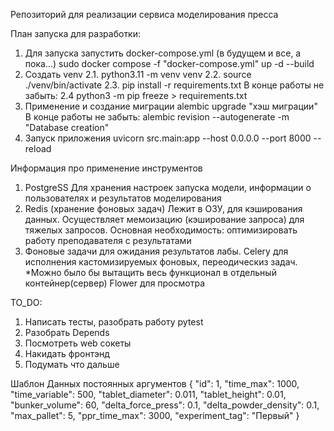 Репозиторий для реализации сервиса моделирования пресса


План запуска для разработки:

1. Для запуска запустить docker-compose.yml (в будущем и все, а пока...)
sudo docker compose -f "docker-compose.yml" up -d --build 
2. Создать venv 
2.1. python3.11 -m venv venv
2.2. source ./venv/bin/activate
2.3. pip install -r requirements.txt
В конце работы не забыть:
2.4 python3 -m pip freeze > requirements.txt
2. Применение и создание миграции 
alembic upgrade "хэш миграции" 
В конце работы не забыть:
alembic revision --autogenerate -m "Database creation"
3. Запуск приложения
uvicorn src.main:app --host 0.0.0.0 --port 8000 --reload


Информация про применение инструментов
1. PostgreSS
Для хранения настроек запуска модели, информации о пользователях и результатов моделирования
2. Redis (хранение фоновых задач)
Лежит в ОЗУ, для кэширования данных. 
Осуществляет мемоизацию (кэширование запроса) для тяжелых запросов.
Основная необходимость: оптимизировать работу преподавателя с результатами
3. Фоновые задачи для ожидания результатов лабы.
Celery для исполнения кастомизируемых фоновых, переодическиз задач.
*Можно было бы вытащить весь функционал в отдельный контейнер(сервер)
Flower для просмотра


TO_DO:
1. Написать тесты, разобрать работу pytest
2. Разобрать Depends
3. Посмотреть web сокеты
4. Накидать фронтэнд
5. Подумать что дальше


Шаблон Данных постоянных аргументов
{
  "id": 1,
  "time_max": 1000,
  "time_variable": 500,
  "tablet_diameter": 0.011,
  "tablet_height": 0.01,
  "bunker_volume": 60,
  "delta_force_press": 0.1,
  "delta_powder_density": 0.1,
  "max_pallet": 5,
  "ppr_time_max": 3000,
  "experiment_tag": "Первый"
}
